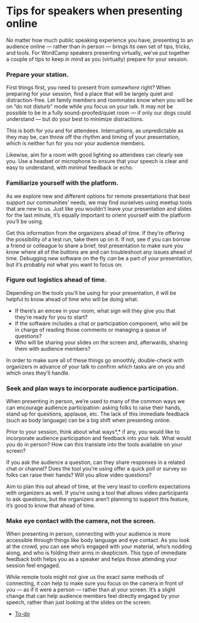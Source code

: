 # Tips for speakers when presenting online

No matter how much public speaking experience you have, presenting to an audience online *—* rather than in person *—* brings its own set of tips, tricks, and tools. For WordCamp speakers presenting virtually, we’ve put together a couple of tips to keep in mind as you (virtually) prepare for your session.

### Prepare your station.

First things first, you need to present from *somewhere* right? When preparing for your session, find a place that will be largely quiet and distraction-free. Let family members and roommates know when you will be on “do not disturb” mode while you focus on your talk. It may not be possible to be in a fully sound-proofed/quiet room *—* if only our dogs could understand *—* but do your best to minimize distractions.

This is both for you and for attendees. Interruptions, as unpredictable as they may be, can throw off the rhythm and timing of your presentation, which is neither fun for you nor your audience members.

Likewise, aim for a room with good lighting so attendees can clearly see you. Use a headset or microphone to ensure that your speech is clear and easy to understand, with minimal feedback or echo. 

### Familiarize yourself with the platform.

As we explore new and different options for remote presentations that best support our communities’ needs, we may find ourselves using meetup tools that are new to us. Just like you wouldn’t leave your presentation and slides for the last minute, it’s equally important to orient yourself with the platform you’ll be using. 

Get this information from the organizers ahead of time. If they’re offering the possibility of a test run, take them up on it. If not, see if you can borrow a friend or colleague to share a brief, test presentation to make sure you know where all of the buttons are and can troubleshoot any issues ahead of time. Debugging new software on the fly *can* be a part of your presentation, but it’s probably not what you want to focus on.

### Figure out logistics ahead of time.

Depending on the tools you’ll be using for your presentation, it will be helpful to know ahead of time who will be doing what. 

*   If there’s an emcee in your room, what sign will they give you that they’re ready for you to start?
*   If the software includes a chat or participation component, who will be in charge of reading those comments or managing a queue of questions?
*   Who will be sharing your slides on the screen and, afterwards, sharing them with audience members?

In order to make sure all of these things go smoothly, double-check with organizers in advance of your talk to confirm which tasks are on you and which ones they’ll handle.

### Seek and plan ways to incorporate audience participation.

When presenting in person, we’re used to many of the common ways we can encourage audience participation: asking folks to raise their hands, stand up for questions, applause, etc. The lack of this immediate feedback (such as body language) can be a big shift when presenting online.

Prior to your session, think about what ways*,* if any, you would like to incorporate audience participation and feedback into your talk. What would you do in person? How can this translate into the tools available on your screen?

If you ask the audience a question, can they share responses in a related chat or channel? Does the tool you’re using offer a quick poll or survey so folks can raise their hands? Will you allow video questions?

Aim to plan this out ahead of time, at the very least to confirm expectations with organizers as well. If you’re using a tool that allows video participants to ask questions, but the organizers aren’t planning to support this feature, it’s good to know that ahead of time. 

### Make eye contact with the camera, not the screen.

When presenting in person, connecting with your audience is more accessible through things like body language and eye contact. As you look at the crowd, you can see who’s engaged with your material, who’s nodding along, and who is folding their arms in skepticism. This type of immediate feedback both helps you as a speaker and helps those attending your session feel engaged.

While remote tools might not give us the exact same methods of connecting, it *can* help to make sure you focus on the camera in front of you *—* as if it were a person *—* rather than at your screen. It’s a slight change that can help audience members feel directly engaged by your speech, rather than just looking at the slides on the screen. 

*   [To-do](# "To-do")
